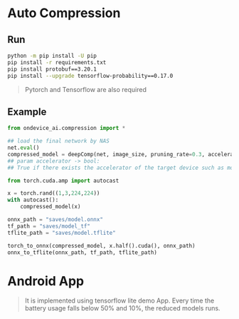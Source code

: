# Auto Compression

## Run
```bash
python -m pip install -U pip
pip install -r requirements.txt
pip install protobuf==3.20.1
pip install --upgrade tensorflow-probability==0.17.0
```

> Pytorch and Tensorflow are also required

## Example
```python
from ondevice_ai.compression import *

## load the final network by NAS
net.eval()
compressed_model = deepComp(net, image_size, pruning_rate=0.3, accelerator=True)
## param accelerator -> bool:
## True if there exists the accelerator of the target device such as mobile GPU, NPU, etc.

from torch.cuda.amp import autocast

x = torch.rand((1,3,224,224))
with autocast():
    compressed_model(x)

onnx_path = "saves/model.onnx"
tf_path = "saves/model_tf"
tflite_path = "saves/model.tflite"

torch_to_onnx(compressed_model, x.half().cuda(), onnx_path)
onnx_to_tflite(onnx_path, tf_path, tflite_path)
```

# Android App

> It is implemented using tensorflow lite demo App. 
Every time the battery usage falls below 50% and 10%, the reduced models runs.